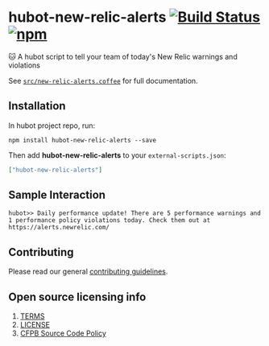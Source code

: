# hubot-new-relic-alerts [![Build Status](https://img.shields.io/travis/catops/hubot-new-relic-alerts.svg?maxAge=2592000&style=flat-square)](https://travis-ci.org/catops/hubot-new-relic-alerts) [![npm](https://img.shields.io/npm/v/hubot-new-relic-alerts.svg?maxAge=2592000&style=flat-square)](https://www.npmjs.com/package/hubot-new-relic-alerts)

:cat: A hubot script to tell your team of today's New Relic warnings and violations

See [`src/new-relic-alerts.coffee`](src/new-relic-alerts.coffee) for full documentation.

## Installation

In hubot project repo, run:

`npm install hubot-new-relic-alerts --save`

Then add **hubot-new-relic-alerts** to your `external-scripts.json`:

```json
["hubot-new-relic-alerts"]
```

## Sample Interaction

```
hubot>> Daily performance update! There are 5 performance warnings and 1 performance policy violations today. Check them out at https://alerts.newrelic.com/
```

## Contributing

Please read our general [contributing guidelines](CONTRIBUTING.md).

## Open source licensing info
1. [TERMS](TERMS.md)
2. [LICENSE](LICENSE)
3. [CFPB Source Code Policy](https://github.com/cfpb/source-code-policy/)
